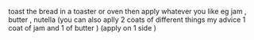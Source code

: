 toast the bread in a toaster or oven
then apply whatever you like eg jam , butter , nutella (you can also aplly 2 coats of different things my advice 1 coat of jam and 1 of butter ) (apply on 1 side )
